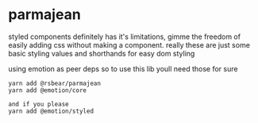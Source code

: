 # parmajean

styled components definitely has it's limitations, gimme the freedom of easily adding css without making a component.
really these are just some basic styling values and shorthands for easy dom styling

using emotion as peer deps so to use this lib youll need those for sure
```
yarn add @rsbear/parmajean
yarn add @emotion/core

and if you please
yarn add @emotion/styled
```
